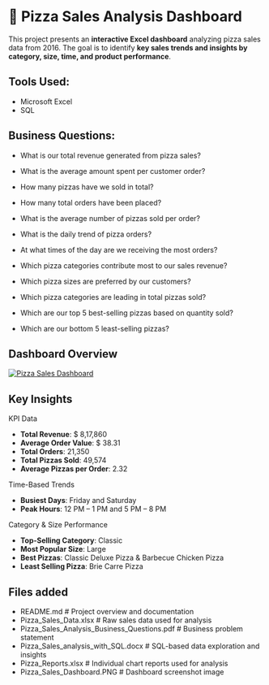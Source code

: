 # 🍕 Pizza Sales Analysis Dashboard
This project presents an **interactive Excel dashboard** analyzing pizza sales data from 2016. The goal is to identify **key sales trends and insights by category, size, time, and product performance**.

## Tools Used: 
- Microsoft Excel
- SQL

## Business Questions:

- What is our total revenue generated from pizza sales?

- What is the average amount spent per customer order?

- How many pizzas have we sold in total?

- How many total orders have been placed?

- What is the average number of pizzas sold per order?

- What is the daily trend of pizza orders?

- At what times of the day are we receiving the most orders?

- Which pizza categories contribute most to our sales revenue?

- Which pizza sizes are preferred by our customers?

- Which pizza categories are leading in total pizzas sold?
  
- Which are our top 5 best-selling pizzas based on quantity sold?

- Which are our bottom 5 least-selling pizzas?

## Dashboard Overview

[![Pizza Sales Dashboard](images/dashboard.png)](https://github.com/rajendranpavithra/Pizza-Sales-Analysis-Dashboard/blob/main/Pizza_Sales_Dashboard.PNG)

##  Key Insights
KPI Data
- **Total Revenue**: $ 8,17,860 
- **Average Order Value**: $ 38.31  
- **Total Orders**: 21,350  
- **Total Pizzas Sold**: 49,574  
- **Average Pizzas per Order**: 2.32

Time-Based Trends
- **Busiest Days**: Friday and Saturday
- **Peak Hours**: 12 PM – 1 PM and 5 PM – 8 PM

Category & Size Performance
- **Top-Selling Category**: Classic  
- **Most Popular Size**: Large  
- **Best Pizzas**: Classic Deluxe Pizza & Barbecue Chicken Pizza  
- **Least Selling Pizza**: Brie Carre Pizza

## Files added
- README.md # Project overview and documentation 
- Pizza_Sales_Data.xlsx # Raw sales data used for analysis
- Pizza_Sales_Analysis_Business_Questions.pdf # Business problem statement
- Pizza_Sales_analysis_with_SQL.docx # SQL-based data exploration and insights
- Pizza_Reports.xlsx # Individual chart reports used for analysis
- Pizza_Sales_Dashboard.PNG # Dashboard screenshot image





